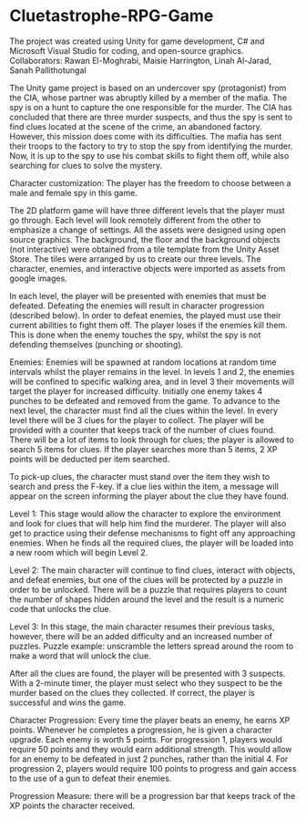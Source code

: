 # Cluetastrophe-RPG-Game

The project was created using Unity for game development, C# and Microsoft Visual Studio for coding, and open-source graphics. 
Collaborators: Rawan El-Moghrabi, Maisie Harrington, Linah Al-Jarad, Sanah Pallithotungal

The Unity game project is based on an undercover spy (protagonist) from the CIA, whose partner was abruptly killed by a member of the mafia. The spy is on a hunt to capture the one responsible for the murder. The CIA has concluded that there are three murder suspects, and thus the spy is sent to find clues located at the scene of the crime, an abandoned factory. However, this mission does come with its difficulties. The mafia has sent their troops to the factory to try to stop the spy from identifying the murder. Now, it is up to the spy to use his combat skills to fight them off, while also searching for clues to solve the mystery. 

Character customization: The player has the freedom to choose between a male and female spy in this game.

The 2D platform game will have three different levels that the player must go through. Each level will look remotely different from the other to emphasize a change of settings. All the
assets were designed using open source graphics. The background, the floor and the background objects (not interactive) were obtained from a tile template from the Unity Asset Store. The tiles
were arranged by us to create our three levels. The character, enemies, and interactive objects were imported as assets from google images.

In each level, the player will be presented with enemies that must be defeated. Defeating the enemies will result in character progression (described below). In order to defeat enemies, the
played must use their current abilities to fight them off. The player loses if the enemies kill them. This is done when the enemy touches the spy, whilst the spy is not defending themselves
(punching or shooting).

Enemies: Enemies will be spawned at random locations at random time intervals whilst the player remains in the level. In levels 1 and 2, the enemies will be confined to specific walking
area, and in level 3 their movements will target the player for increased difficulty. Initially one enemy takes 4 punches to be defeated and removed from the game.
To advance to the next level, the character must find all the clues within the level. In every level there will be 3 clues for the player to collect. The player will be provided with a
counter that keeps track of the number of clues found. There will be a lot of items to look through for clues; the player is allowed to search 5 items for clues. If the player searches more
than 5 items, 2 XP points will be deducted per item searched.

To pick-up clues, the character must stand over the item they wish to search and press the F-key. If a clue lies within the item, a message will appear on the screen informing the player
about the clue they have found. 

Level 1: This stage would allow the character to explore the environment and look for clues that will help him find the murderer. The player will also get to practice using their defense 
mechanisms to fight off any approaching enemies. When he finds all the required clues, the player will be loaded into a new room which will begin Level 2.

Level 2: The main character will continue to find clues, interact with objects, and defeat enemies, but one of the clues will be protected by a puzzle in order to be unlocked. There will be a puzzle
that requires players to count the number of shapes hidden around the level and the result is a numeric code that unlocks the clue.

Level 3: In this stage, the main character resumes their previous tasks, however, there will be an added difficulty and an increased number of puzzles.
Puzzle example: unscramble the letters spread around the room to make a word that will unlock the clue.

After all the clues are found, the player will be presented with 3 suspects. With a 2-minute timer, the player must select who they suspect to be the murder based on the clues they collected. If
correct, the player is successful and wins the game.

Character Progression: Every time the player beats an enemy, he earns XP points. Whenever he completes a progression, he is given a character upgrade. Each enemy is worth 5 points. For
progression 1, players would require 50 points and they would earn additional strength. This would allow for an enemy to be defeated in just 2 punches, rather than the initial 4. For
progression 2, players would require 100 points to progress and gain access to the use of a gun to defeat their enemies.

Progression Measure: there will be a progression bar that keeps track of the XP points the character received.
